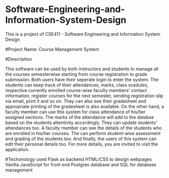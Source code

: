 # Software-Engineering-and-Information-System-Design
This is a project of CSE411 - Software Engineering and Information System Design

#Project Name: Course Management System

#Description

This software can be used by both instructors and students to manage all the courses semesterwise starting from course registration to grade submission. Both users have their seperate login to enter the system. The students can keep track of their attendances, marks, class scedules, respective currently enrolled course-wise faculty members' contact information, register courses for the next semester, sending registration slip via email, print it and so on. They can also see their gradesheet and appropriate printing of the gradesheet is also available. 
On the other hand, a faculty member can use this system for class attendance of his/her assigned sections. The marks of the attendance will add to the databse based on the students attentivity accordingly. They can update students' attendances too. A faculty member can see the details of the students who are enrolled in his/her courses. The can perform student-wise assessment and grading of the students too. And finally, the users of this system can edit their personal details too. For more details, you are invited to visit the application.

#Techonology used
  Flask as backend
  HTML/CSS to design webpages
  Vanilla JavaScript for front end
  Postgres database and SQL for database management
